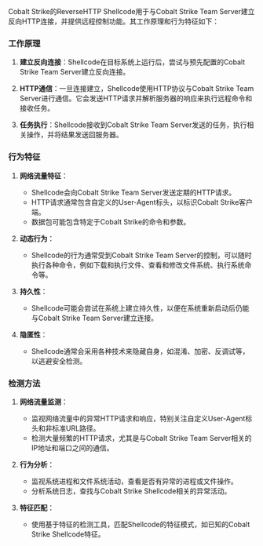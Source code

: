 Cobalt Strike的ReverseHTTP Shellcode用于与Cobalt Strike Team Server建立反向HTTP连接，并提供远程控制功能。其工作原理和行为特征如下：

### 工作原理

1. **建立反向连接**：Shellcode在目标系统上运行后，尝试与预先配置的Cobalt Strike Team Server建立反向连接。
    
2. **HTTP通信**：一旦连接建立，Shellcode使用HTTP协议与Cobalt Strike Team Server进行通信。它会发送HTTP请求并解析服务器的响应来执行远程命令和接收任务。
    
3. **任务执行**：Shellcode接收到Cobalt Strike Team Server发送的任务，执行相关操作，并将结果发送回服务器。
    

### 行为特征

1. **网络流量特征**：
    
    - Shellcode会向Cobalt Strike Team Server发送定期的HTTP请求。
    - HTTP请求通常包含自定义的User-Agent标头，以标识Cobalt Strike客户端。
    - 数据包可能包含特定于Cobalt Strike的命令和参数。
2. **动态行为**：
    
    - Shellcode的行为通常受到Cobalt Strike Team Server的控制，可以随时执行各种命令，例如下载和执行文件、查看和修改文件系统、执行系统命令等。
3. **持久性**：
    
    - Shellcode可能会尝试在系统上建立持久性，以便在系统重新启动后仍能与Cobalt Strike Team Server建立连接。
4. **隐匿性**：
    
    - Shellcode通常会采用各种技术来隐藏自身，如混淆、加密、反调试等，以逃避安全检测。

### 检测方法

1. **网络流量监测**：
    
    - 监视网络流量中的异常HTTP请求和响应，特别关注自定义User-Agent标头和非标准URL路径。
    - 检测大量频繁的HTTP请求，尤其是与Cobalt Strike Team Server相关的IP地址和端口之间的通信。
2. **行为分析**：
    
    - 监视系统进程和文件系统活动，查看是否有异常的进程或文件操作。
    - 分析系统日志，查找与Cobalt Strike Shellcode相关的异常活动。
3. **特征匹配**：
    
    - 使用基于特征的检测工具，匹配Shellcode的特征模式，如已知的Cobalt Strike Shellcode特征。